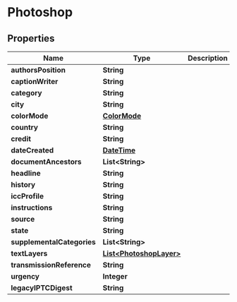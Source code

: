 
# Photoshop

## Properties
Name | Type | Description | Notes
------------ | ------------- | ------------- | -------------
**authorsPosition** | **String** |  |  [optional]
**captionWriter** | **String** |  |  [optional]
**category** | **String** |  |  [optional]
**city** | **String** |  |  [optional]
**colorMode** | [**ColorMode**](ColorMode.md) |  |  [optional]
**country** | **String** |  |  [optional]
**credit** | **String** |  |  [optional]
**dateCreated** | [**DateTime**](DateTime.md) |  |  [optional]
**documentAncestors** | **List&lt;String&gt;** |  |  [optional]
**headline** | **String** |  |  [optional]
**history** | **String** |  |  [optional]
**iccProfile** | **String** |  |  [optional]
**instructions** | **String** |  |  [optional]
**source** | **String** |  |  [optional]
**state** | **String** |  |  [optional]
**supplementalCategories** | **List&lt;String&gt;** |  |  [optional]
**textLayers** | [**List&lt;PhotoshopLayer&gt;**](PhotoshopLayer.md) |  |  [optional]
**transmissionReference** | **String** |  |  [optional]
**urgency** | **Integer** |  |  [optional]
**legacyIPTCDigest** | **String** |  |  [optional]




